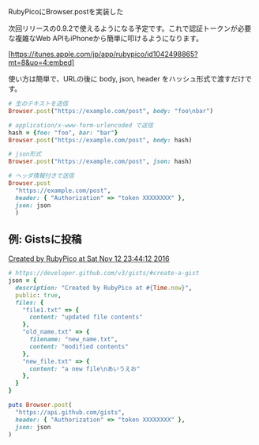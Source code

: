 RubyPicoにBrowser.postを実装した

次回リリースの0.9.2で使えるようになる予定です。これで認証トークンが必要な複雑なWeb APIもiPhoneから簡単に叩けるようになります。

[https://itunes.apple.com/jp/app/rubypico/id1042498865?mt=8&uo=4:embed]

使い方は簡単で、URLの後に body, json, header をハッシュ形式で渡すだけです。

```ruby
# 生のテキストを送信
Browser.post("https://example.com/post", body: "foo\nbar")

# application/x-www-form-urlencoded で送信
hash = {foo: "foo", bar: "bar"}
Browser.post("https://example.com/post", body: hash)

# json形式
Browser.post("https://example.com/post", json: hash)

# ヘッダ情報付きで送信
Browser.post
  "https://example.com/post",
  header: { "Authorization" => "token XXXXXXXX" },
  json: json
  )
```

## 例: Gistsに投稿
[Created by RubyPico at Sat Nov 12 23:44:12 2016](https://gist.github.com/ongaeshi/e23496b467129f032aeb99fdee0ac08d)

```ruby
# https://developer.github.com/v3/gists/#create-a-gist
json = {
  description: "Created by RubyPico at #{Time.now}",
  public: true,
  files: {
    "file1.txt" => {
      content: "updated file contents"
    },
    "old_name.txt" => {
      filename: "new_name.txt",
      content: "modified contents"
    },
    "new_file.txt" => {
      content: "a new file\nあいうえお"
    },
  }
}

puts Browser.post(
  "https://api.github.com/gists",
  header: { "Authorization" => "token XXXXXXXX" },
  json: json
)
```

